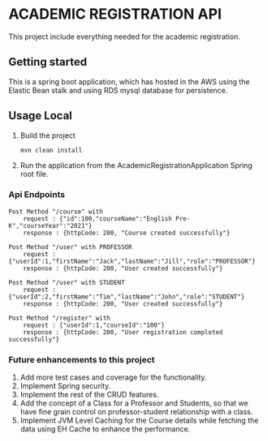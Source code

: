 # ACADEMIC REGISTRATION API

This project include everything needed for the academic registration.

## Getting started

This is a spring boot application, which has hosted in the AWS using the Elastic Bean stalk and using RDS mysql database for persistence. 

## Usage Local

1. Build the project

   ```mvn clean install```

2. Run the application from the AcademicRegistrationApplication Spring root file.


### Api Endpoints

    Post Method "/course" with 
        request : {"id":100,"courseName":"English Pre-K","courseYear":"2021"}
        response : {httpCode: 200, "Course created successfully"}

    Post Method "/user" with PROFESSOR
        request : {"userId":1,"firstName":"Jack","lastName":"Jill","role":"PROFESSOR"}
        response : {httpCode: 200, "User created successfully"}

    Post Method "/user" with STUDENT
        request : {"userId":2,"firstName":"Tim","lastName":"John","role":"STUDENT"}
        response : {httpCode: 200, "User created successfully"}

    Post Method "/register" with 
        request : {"userId":1,"courseId":"100"}
        response : {httpCode: 200, "User registration completed successfully"}

### Future enhancements to this project

1. Add more test cases and coverage for the functionality.
2. Implement Spring security.
3. Implement the rest of the CRUD features.
4. Add the concept of a Class for a Professor and Students, so that we have fine grain control on professor-student 
   relationship with a class.  
5. Implement JVM Level Caching for the Course details while fetching the data using EH Cache to enhance the performance.
